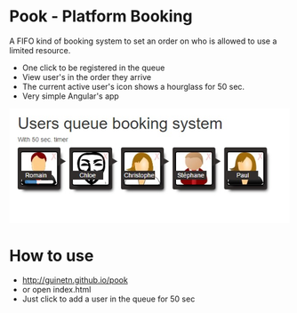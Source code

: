 # Pook - Platform Booking

A FIFO kind of booking system to set an order on who is allowed to use a limited resource.  

- One click to be registered in the queue  
- View user's in the order they arrive
- The current active user's icon shows a hourglass for 50 sec.  
- Very simple Angular's app  

![pook](doc/pook01.jpg)

# How to use

- http://guinetn.github.io/pook
- or open index.html  
- Just click to add a user in the queue for 50 sec  
